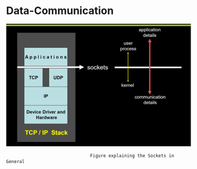 # Data-Communication

<img src = "Images/Socket_Image.PNG"/>



                                    Figure explaining the Sockets in General
